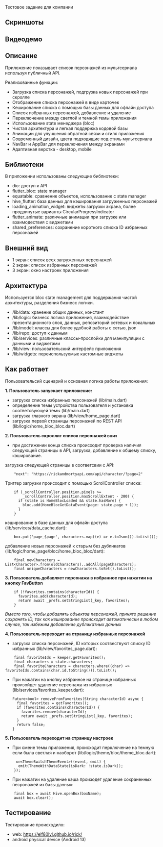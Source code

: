 
Тестовое задание для компании

## Скриншоты

## Видеодемо

## Описание
Приложение показывает список персонажей из мультсериала используя публичный API.

Реализованные функции:
* Загрузка списка персонажей, подгрузка новых персонажей при скролле
* Отображение списка персонажей в виде карточек
* Кеширование списка с помощью базы данных для офлайн доступа
* Список избранных персонажей, добавление и удаление
* Переключение между светлой и темной темы приложения
* Использование state менеджера (bloc) 
* Чистая архитектура и легкая поддержка кодовой базы
* Анимации для улучшения обратной связи и стиля приложения
* Современный дизайн, цвета подходящие под стиль мультсериала
* NavBar и AppBar для переключения между экранами
* Адаптивная верстка - desktop, mobile

## Библиотеки
В приложении использованы следующие библиотеки:
*  dio: доступ к API
*  flutter_bloc: state manager
*  equatable: сравнение объектов, использование с state manager
*  hive_flutter: база данных для кэширования загруженных персонажей
*  loading_animation_widget: виджеты загрузки экрана, более продвинутые варианты CircularProgressIndicator
*  flutter_animate: различные анимации при загрузке или взаимодествия с виджетами
*  shared_preferences: сохранение короткого списка ID избранных персонажей

## Внешний вид
* 1 экран: список всех загруженных персонажей
* 2 экран: список избранных персонажей
* 3 экран: окно настроек приложения

## Архитектура
Используется bloc state management для поддержания чистой архитектуры, разделения бизнесс логики.

* /lib/data:  хранение общих данных, констант
* /lib/logic: бизнесс логика приложения, взаимодействие презентационного слоя, данных, репозиторий сетевых и локальных
* /lib/model: классы для более удобной работы с сетью, json
* /lib/repo: доступ к данным
* /lib/services: различные классы-прослойки для манипуляции с данными и виджетами
* /lib/view: пользовательский интерфейс приложения 
* /lib/widgets: переиспользуемые кастомные виджеты

## Как работает
Пользовательсий сценарий и основная логика работы приложения:

<b>1. Пользователь запускает приложение:</b>
* загрузка списка избранных персонажей (lib/main.dart)
* определение темы устройства пользователя и установка соответсвующей темы (lib/main.dart)
* загрузка главного экрана (lib/view/home_page.dart) 
* загрузка первой страницы персонажей по REST API (lib/logic/home_bloc_bloc.dart)

<b>2. Пользователь скроллит список персонажей вниз</b>
* при достижении конца списка происходит проверка наличия следующей страницы в API, загрузка, добавление к общему списку, кэширование.

загрузка следующей страницы в соответсвии с API:
```
    "next": "https://rickandmortyapi.com/api/character/?page=2"
```

Триггер загрузки происходит с помощью ScrollController списка:
``` 
    if (_scrollController.position.pixels >=
        _scrollController.position.maxScrollExtent - 200) {
      if (state is HomeBlocLoaded && state.hasMore) {
        bloc.add(HomeBlocGetDataEvent(page: state.page + 1));
      }
    }
```

кэширование в базе данных для офлайн доступа (lib/services/data_cache.dart):
```
    box.put('page_$page', characters.map((e) => e.toJson()).toList());
```

добавление новых персонажей к старым без дубликатов (lib/logic/home_page/bloc/home_bloc_bloc/dart):
```
    final newCharacters = List<Character>.from(oldCharacters)..addAll(pageCharacters);
    final uniqueCharacters = newCharacters.toSet().toList();
```

<b>3. Пользователь добавляет персонажа в избранное при нажатии на кнопку FavButton</b>
```
    if (!favorites.contains(characterId)) {
      favorites.add(characterId);
      return await _prefs.setStringList(_key, favorites);
    }
```
_Вмеcто того, чтобы добавлять объектов персонажей, принято решение сохранять ID, так как кеширование происходит автоматически в любом случае, так избежим добавление дубликатных данных_


<b>4. Пользователь переходит на страницу избранных персонажей</b>
* загрузка списка персонажей, ID которых соотвествуют списку ID избранных (lib/view/favorites_page.dart):
```
    final favoriteIds = keeper.getFavorites();
    final characters = state.characters;
    final favoriteCharacters = characters.where((char) => favoriteIds.contains(char.id.toString())).toList();
```

* При нажатии на кнопку избранное на странице избранных произойдет удаление персонажа из избранных (lib/services/favorites_keeper.dart):
  ```
  Future<bool> removeFromFavorites(String characterId) async {
    final favorites = getFavorites();
    if (favorites.contains(characterId)) {
      favorites.remove(characterId);
      return await _prefs.setStringList(_key, favorites);
    }
    return false;
  }
  ```

<b>5. Пользователь переходит на страницу настроек</b>
* При смене темы приложения, происходит перключение на темную если была светлая и наоборот (lib/logic/theme/bloc/theme_bloc.dart):
```
     on<ThemeSwitchThemeEvent>((event, emit) {
      emit(ThemeWithDataState(isDark: !state.isDark));
    });
```

* При нажатии на удаление кэша произодет удаление сохраненных песронажей из базы данных:
```
    final box = await Hive.openBox(boxName);
    await box.clear();
```

## Тестирование
Тестирование происходило:
* web: https://elf80lvl.github.io/rick/
* android physical device (Android 13) 





